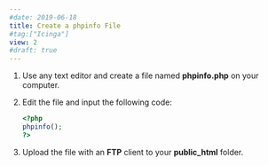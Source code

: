 ```yaml
---
#date: 2019-06-18
title: Create a phpinfo File
#tag:["Icinga"]
view: 2
#draft: true
---
```


1. Use any text editor and create a file named **phpinfo.php** on your computer.

2. Edit the file and input the following code:

   ```php
   <?php
   phpinfo();
   ?>
   ```

3. Upload the file with an **FTP** client to your **public_html** folder.